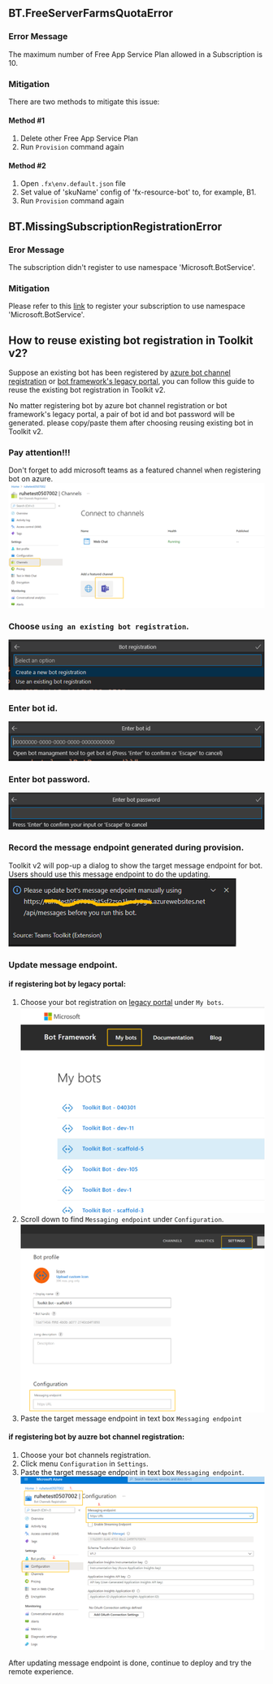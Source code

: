 ## BT.FreeServerFarmsQuotaError

### Error Message

The maximum number of Free App Service Plan allowed in a Subscription is 10.

### Mitigation

There are two methods to mitigate this issue:

#### Method #1
1. Delete other Free App Service Plan
2. Run `Provision` command again

#### Method #2
1. Open `.fx\env.default.json` file
2. Set value of 'skuName' config of 'fx-resource-bot' to, for example, B1.
3. Run `Provision` command again

## BT.MissingSubscriptionRegistrationError

### Eror Message

The subscription didn't register to use namespace 'Microsoft.BotService'.

### Mitigation

Please refer to this [link](https://aka.ms/rps-not-found) to register your subscription to use namespace 'Microsoft.BotService'.

## How to reuse existing bot registration in Toolkit v2?

Suppose an existing bot has been registered by [azure bot channel registration](https://docs.microsoft.com/en-us/azure/bot-service/bot-service-quickstart-registration?view=azure-bot-service-4.0) or [bot framework's legacy portal](https://dev.botframework.com/bots/new), you can follow this guide to reuse the existing bot registration in Toolkit v2.

No matter registering bot by azure bot channel registration or bot framework's legacy portal, a pair of bot id and bot password will be generated. please copy/paste them after choosing reusing existing bot in Toolkit v2.

### Pay attention!!!
Don't forget to add microsoft teams as a featured channel when registering bot on azure.
![image](../images/fx-core/bot/dont-forget-add-teams-channel.png)

### Choose `using an existing bot registration`.
![image](../images/fx-core/bot/way-to-register-bot.png)

### Enter bot id.
![image](../images/fx-core/bot/enter-bot-id.png)

### Enter bot password.
![image](../images/fx-core/bot/enter-bot-password.png)

### Record the message endpoint generated during provision.
Toolkit v2 will pop-up a dialog to show the target message endpoint for bot. Users should use this message endpoint to do the updating.
![image](../images/fx-core/bot/pop-up-message-endpoint.png)

### Update message endpoint.
#### if registering bot by legacy portal:
1. Choose your bot registration on [legacy portal](https://dev.botframework.com/bots) under `My bots`.
![image](../images/fx-core/bot/choose-under-mybots.png)
2. Scroll down to find `Messaging endpoint` under `Configuration`.
![image](../images/fx-core/bot/scroll-down-settings.png)
3. Paste the target message endpoint in text box `Messaging endpoint`

#### if registering bot by auzre bot channel registration:
1. Choose your bot channels registration.
2. Click menu `Configuration` in `Settings`.
3. Paste the target message endpoint in text box `Messaging endpoint`.
![image](../images/fx-core/bot/update-message-endpoint-azure.png)

After updating message endpoint is done, continue to deploy and try the remote experience.